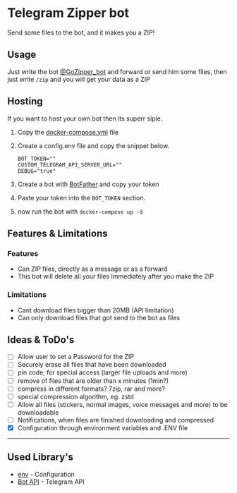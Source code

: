 # Telegram Zipper bot

Send some files to the bot, and it makes you a ZIP!

## Usage

Just write the bot [@GoZipper_bot](http://t.me/GoZipper_bot) and forward or send him some files, then just write `/zip` and you will get your data as a ZIP

## Hosting

If you want to host your own bot then its superr siple.

1. Copy the [docker-compose.yml](./docker-compose.yml) file
2. Create a config.env file and copy the snippet below.

   ```env
   BOT_TOKEN=""
   CUSTOM_TELEGRAM_API_SERVER_URL=""
   DEBUG="true"
   ```

3. Create a bot with [BotFather](http://t.me/BotFather) and copy your token
4. Paste your token into the `BOT_TOKEN` section.
5. now run the bot with `docker-compose up -d`

## Features & Limitations

### Features

- Can ZIP files, directly as a message or as a forward
- This bot will delete all your files Immediately after you make the ZIP

### Limitations

- Cant download files bigger than 20MB (API limitation)
- Can only download files that got send to the bot as files

## Ideas & ToDo's

- [ ] Allow user to set a Password for the ZIP
- [ ] Securely erase all files that have been downloaded
- [ ] pin code; for special access (larger file uploads and more)
- [ ] remove of files that are older than x minutes (1min?)
- [ ] compress in different formats? 7zip, rar and more?
- [ ] special compression algorithm, eg. zstd
- [ ] Allow all files (stickers, normal images, voice messages and more) to be downloadable
- [ ] Notifications, when files are finished downloading and compressed
- [x] Configuration through environment variables and .ENV file

---

## Used Library's

- [env](https://github.com/caarlos0/env) - Configuration
- [Bot API](github.com/go-telegram-bot-api/telegram-bot-api) - Telegram API
